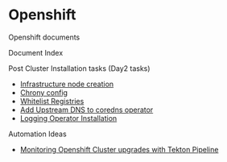 # Openshift
Openshift documents

Document Index

Post Cluster Installation tasks (Day2 tasks)
- [Infrastructure node creation](./Day2/Infrastructurenodecreation.md)
- [Chrony config](./Day2/chrony_config.md)
- [Whitelist Registries](./Day2/whitelist_registry.md)
- [Add Upstream DNS to coredns operator](./Day2/coredns_upstream_config.md)
- [Logging Operator Installation](./Day2/Logging_operator-installatiom.md)

Automation Ideas
- [Monitoring Openshift Cluster upgrades with Tekton Pipeline](./Automation/Monitoring_upgrades.md)
